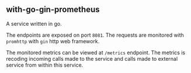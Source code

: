
## with-go-gin-prometheus

A service written in go. 

The endpoints are exposed on port `8081`. 
The requests are monitored with `promhttp` with `gin` http web framework. 

The monitored metrics can be viewed at `/metrics` endpoint. 
The metrics is recoding incoming calls made to the service and calls made to external service from within this service. 